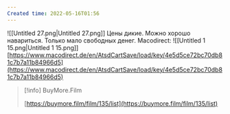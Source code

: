 ```yaml
---
Created time: 2022-05-16T01:56
---
```

![[Untitled 27.png|Untitled 27.png]]
Цены дикие. Можно хорошо навариться. Только мало свободных денег.
Macodirect:
![[Untitled 1 15.png|Untitled 1 15.png]]
[https://www.macodirect.de/en/AtsdCartSave/load/key/4e5d5ce72bc70db81c7b7a11b84966d5](https://www.macodirect.de/en/AtsdCartSave/load/key/4e5d5ce72bc70db81c7b7a11b84966d5)

> [!info] BuyMore.Film  
>  
> [https://buymore.film/film/135/list](https://buymore.film/film/135/list)